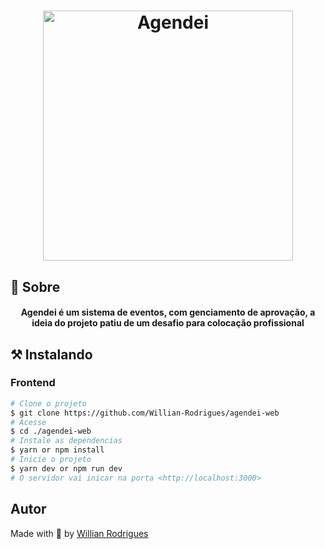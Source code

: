 <h1 align="center">
    <img alt="Agendei" title="Gift" src="https://github.com/Willian-Rodrigues/agendei-web/blob/main/public/images/logo.png" width="400px" />
</h1>


## 🧐 Sobre <a name = "fabricio"></a>

<h4 align="center"> 
	Agendei é um sistema de eventos, com genciamento de aprovação, a ideia do projeto patiu de um desafio para colocação profissional
</h4>


## ⚒ Instalando <a name = "installing"></a>



### Frontend

```bash
# Clone o projeto
$ git clone https://github.com/Willian-Rodrigues/agendei-web
# Acesse
$ cd ./agendei-web
# Instale as dependencias
$ yarn or npm install
# Inicie o projeto
$ yarn dev or npm run dev
# O servidor vai inicar na porta <http://localhost:3000>
```


## Autor


Made with 💜 by <a href="https://github.com/Willian-Rodrigues" target="_blank">Willian Rodrigues</a>
